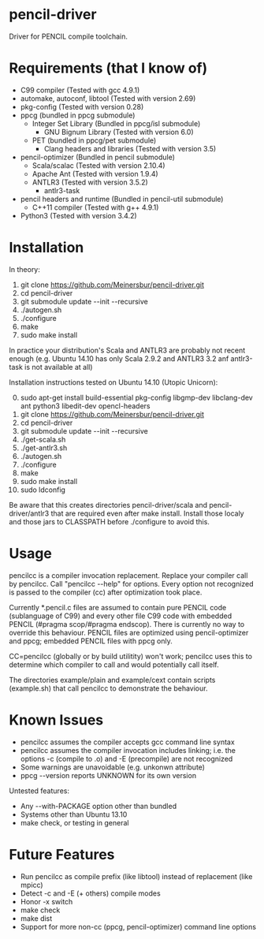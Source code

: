 pencil-driver
=============

Driver for PENCIL compile toolchain.



Requirements (that I know of)
============

- C99 compiler (Tested with gcc 4.9.1)
- automake, autoconf, libtool (Tested with version 2.69)
- pkg-config (Tested with version 0.28)
- ppcg (bundled in ppcg submodule)
  - Integer Set Library (Bundled in ppcg/isl submodule)
    - GNU Bignum Library (Tested with version 6.0)
  - PET (bundled in ppcg/pet submodule)
    - Clang headers and libraries (Tested with version 3.5)
- pencil-optimizer (Bundled in pencil submodule)
  - Scala/scalac (Tested with version 2.10.4)
  - Apache Ant (Tested with version 1.9.4)
  - ANTLR3 (Tested with version 3.5.2)
    - antlr3-task
- pencil headers and runtime (Bundled in pencil-util submodule)
  - C++11 compiler (Tested with g++ 4.9.1)
- Python3 (Tested with version 3.4.2)



Installation
============

In theory:

1) git clone https://github.com/Meinersbur/pencil-driver.git
2) cd pencil-driver
3) git submodule update --init --recursive
4) ./autogen.sh
5) ./configure
6) make
7) sudo make install


In practice your distribution's Scala and ANTLR3 are probably not recent enough (e.g. Ubuntu 14.10 has only Scala 2.9.2 and ANTLR3 3.2 anf antlr3-task is not available at all)

Installation instructions tested on Ubuntu 14.10 (Utopic Unicorn):

0) sudo apt-get install build-essential pkg-config libgmp-dev libclang-dev ant python3 libedit-dev opencl-headers
1) git clone https://github.com/Meinersbur/pencil-driver.git
2) cd pencil-driver
3) git submodule update --init --recursive
4) ./get-scala.sh
5) ./get-antlr3.sh
6) ./autogen.sh
7) ./configure
8) make
9) sudo make install
10) sudo ldconfig

Be aware that this creates directories pencil-driver/scala and pencil-driver/antlr3 that are required even after make install.  Install those localy and those jars to CLASSPATH before ./configure to avoid this. 



Usage
=====

pencilcc is a compiler invocation replacement.  Replace your compiler call by pencilcc.  Call "pencilcc --help" for options.  Every option not recognized is passed to the compiler (cc) after optimization took place.

Currently *.pencil.c files are assumed to contain pure PENCIL code (sublanguage of C99) and every other file C99 code with embedded PENCIL (#pragma scop/#pragma endscop).  There is currently no way to override this behaviour.  PENCIL files are optimized using pencil-optimizer and ppcg; embedded PENCIL files with ppcg only.

CC=pencilcc (globally or by build utilitity) won't work; pencilcc uses this to determine which compiler to call and would potentially call itself.

The directories example/plain and example/cext contain scripts (example.sh) that call pencilcc to demonstrate the behaviour.



Known Issues
============

- pencilcc assumes the compiler accepts gcc command line syntax
- pencilcc assumes the compiler invocation includes linking; i.e. the options -c (compile to .o) and -E (precompile) are not recognized 
- Some warnings are unavoidable (e.g. unkonwn attribute)
- ppcg --version reports UNKNOWN for its own version

Untested features:
- Any --with-PACKAGE option other than bundled
- Systems other than Ubuntu 13.10
- make check, or testing in general



Future Features
===============

- Run pencilcc as compile prefix (like libtool) instead of replacement (like mpicc)
- Detect -c and -E (+ others) compile modes
- Honor -x switch
- make check
- make dist
- Support for more non-cc (ppcg, pencil-optimizer) command line options
